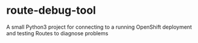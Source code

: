 # route-debug-tool
A small Python3 project for connecting to a running OpenShift deployment and testing Routes to diagnose problems
